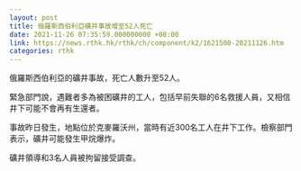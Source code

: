 ```yaml
---
layout: post
title: 俄羅斯西伯利亞礦井事故增至52人死亡
date: 2021-11-26 07:35:59.000000000 +08:00
link: https://news.rthk.hk/rthk/ch/component/k2/1621500-20211126.htm
categories: rthk
---
```


俄羅斯西伯利亞的礦井事故，死亡人數升至52人。

緊急部門說，遇難者多為被困礦井的工人，包括早前失聯的6名救援人員，又相信井下可能不會再有生還者。

事故昨日發生，地點位於克麥羅沃州，當時有近300名工人在井下工作。檢察部門表示，礦井可能發生甲烷爆炸。

礦井領導和3名人員被拘留接受調查。
